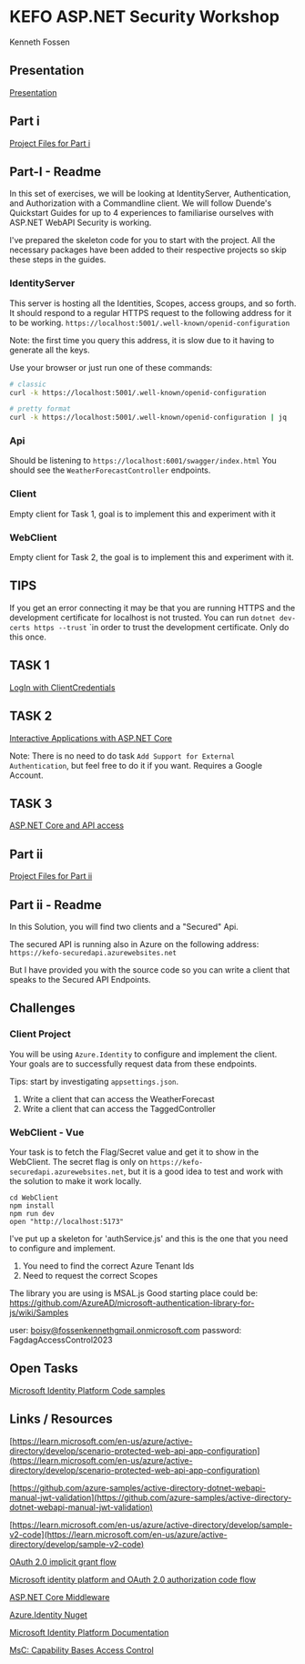 # KEFO ASP.NET Security Workshop

Kenneth Fossen

## Presentation

[Presentation](presentation)

## Part i

[Project Files for Part i](part-i)

## Part-I - Readme

In this set of exercises, we will be looking at IdentityServer, Authentication, and Authorization with a Commandline client.
We will follow Duende's Quickstart Guides for up to 4 experiences to familiarise ourselves with ASP.NET WebAPI Security is working.

I've prepared the skeleton code for you to start with the project.
All the necessary packages have been added to their respective projects so skip these steps in the guides. 

### IdentityServer

This server is hosting all the Identities, Scopes, access groups, and so forth. 
It should respond to a regular HTTPS request to the following address for it to be working.
`https://localhost:5001/.well-known/openid-configuration`

Note: the first time you query this address, it is slow due to it having to generate all the keys.

Use your browser or just run one of these commands:

```sh
# classic
curl -k https://localhost:5001/.well-known/openid-configuration
```

```sh
# pretty format
curl -k https://localhost:5001/.well-known/openid-configuration | jq
```

### Api

Should be listening to `https://localhost:6001/swagger/index.html`
You should see the `WeatherForecastController` endpoints.

### Client

Empty client for Task 1, goal is to implement this and experiment with it

### WebClient

Empty client for Task 2, the goal is to implement this and experiment with it.

## TIPS

If you get an error connecting it may be that you are running HTTPS and the development certificate for localhost is not trusted. 
You can run `dotnet dev-certs https --trust` `in order to trust the development certificate. 
Only do this once.

## TASK 1

[LogIn with ClientCredentials](https://docs.duendesoftware.com/identityserver/v6/quickstarts/1_client_credentials/)

## TASK 2

[Interactive Applications with ASP.NET Core](https://docs.duendesoftware.com/identityserver/v6/quickstarts/2_interactive/)

Note: There is no need to do task `Add Support for External Authentication`, but feel free to do it if you want. Requires a Google Account.

## TASK 3

[ASP.NET Core and API access](https://docs.duendesoftware.com/identityserver/v6/quickstarts/3_api_access/)

## Part ii

[Project Files for Part ii](part-ii)

## Part ii - Readme

In this Solution, you will find two clients and a "Secured" Api.

The secured API is running also in Azure on the following address:
`https://kefo-securedapi.azurewebsites.net`

But I have provided you with the source code so you can write 
a client that speaks to the Secured API Endpoints.

## Challenges

### Client Project

You will be using `Azure.Identity` to configure and implement the client.
Your goals are to successfully request data from these endpoints.

Tips: start by investigating `appsettings.json`.

1. Write a client that can access the WeatherForecast
2. Write a client that can access the TaggedController

### WebClient - Vue

Your task is to fetch the Flag/Secret value and get it to show in the WebClient.
The secret flag is only on `https://kefo-securedapi.azurewebsites.net`,
but it is a good idea to test and work with the solution to make it work locally.

```
cd WebClient
npm install
npm run dev
open "http://localhost:5173"
```

I've put up a skeleton for 'authService.js' and this is the 
one that you need to configure and implement.

1. You need to find the correct Azure Tenant Ids
2. Need to request the correct Scopes

The library you are using is MSAL.js
Good starting place could be: https://github.com/AzureAD/microsoft-authentication-library-for-js/wiki/Samples

user: boisy@fossenkennethgmail.onmicrosoft.com 
password: FagdagAccessControl2023

## Open Tasks

[Microsoft Identity Platform Code samples](https://learn.microsoft.com/en-us/azure/active-directory/develop/sample-v2-code)





## Links / Resources


[https://learn.microsoft.com/en-us/azure/active-directory/develop/scenario-protected-web-api-app-configuration](https://learn.microsoft.com/en-us/azure/active-directory/develop/scenario-protected-web-api-app-configuration)

[https://github.com/azure-samples/active-directory-dotnet-webapi-manual-jwt-validation](https://github.com/azure-samples/active-directory-dotnet-webapi-manual-jwt-validation)

[https://learn.microsoft.com/en-us/azure/active-directory/develop/sample-v2-code](https://learn.microsoft.com/en-us/azure/active-directory/develop/sample-v2-code)

[OAuth 2.0 implicit grant flow](https://learn.microsoft.com/en-us/azure/active-directory/develop/v2-oauth2-implicit-grant-flow)

[Microsoft identity platform and OAuth 2.0 authorization code flow](https://learn.microsoft.com/en-us/azure/active-directory/develop/v2-oauth2-auth-code-flow)

[ASP.NET Core Middleware](https://learn.microsoft.com/en-us/aspnet/core/fundamentals/middleware/?view=aspnetcore-7.0#middleware-order)

[Azure.Identity Nuget](https://www.nuget.org/packages/Azure.Identity)

[Microsoft Identity Platform Documentation](https://learn.microsoft.com/en-us/azure/active-directory/develop/)

[MsC: Capability Bases Access Control](https://github.com/spydx/capability-poc)


